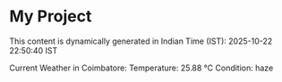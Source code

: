 # My Project

This content is dynamically generated in Indian Time (IST): 2025-10-22 22:50:40 IST


Current Weather in Coimbatore:
Temperature: 25.88 °C
Condition: haze
